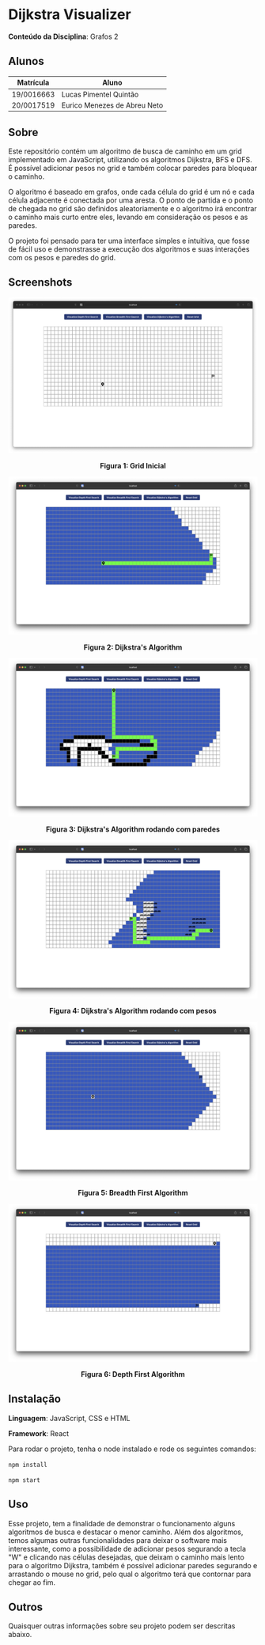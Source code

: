# Dijkstra Visualizer

**Conteúdo da Disciplina**: Grafos 2

## Alunos

| Matrícula  | Aluno                        |
| ---------- | ---------------------------- |
| 19/0016663 | Lucas Pimentel Quintão       |
| 20/0017519 | Eurico Menezes de Abreu Neto |

## Sobre

Este repositório contém um algoritmo de busca de caminho em um grid implementado em JavaScript, utilizando os algoritmos Dijkstra, BFS e DFS. É possível adicionar pesos no grid e também colocar paredes para bloquear o caminho.

O algoritmo é baseado em grafos, onde cada célula do grid é um nó e cada célula adjacente é conectada por uma aresta. O ponto de partida e o ponto de chegada no grid são definidos aleatoriamente e o algoritmo irá encontrar o caminho mais curto entre eles, levando em consideração os pesos e as paredes.

O projeto foi pensado para ter uma interface simples e intuitiva, que fosse de fácil uso e demonstrasse a execução dos algoritmos e suas interações com os pesos e paredes do grid.

## Screenshots

![image](assets/1.png)

<figcaption align='center'>
    <b>Figura 1: Grid Inicial</b>
</figcaption>

![image](assets/2.png)

<figcaption align='center'>
    <b>Figura 2: Dijkstra's Algorithm</b>
</figcaption>

![image](assets/3.png)

<figcaption align='center'>
    <b>Figura 3: Dijkstra's Algorithm rodando com paredes</b>
</figcaption>

![image](assets/4.png)

<figcaption align='center'>
    <b>Figura 4: Dijkstra's Algorithm rodando com pesos</b>
</figcaption>

![image](assets/5.png)

<figcaption align='center'>
    <b>Figura 5: Breadth First Algorithm</b>
</figcaption>

![image](assets/6.png)

<figcaption align='center'>
    <b>Figura 6: Depth First Algorithm</b>
</figcaption>

## Instalação

**Linguagem**: JavaScript, CSS e HTML

**Framework**: React

Para rodar o projeto, tenha o node instalado e rode os seguintes comandos:

`npm install`

`npm start`

## Uso

Esse projeto, tem a finalidade de demonstrar o funcionamento alguns algoritmos de busca e destacar o menor caminho. Além dos algoritmos, temos algumas outras funcionalidades para deixar o software mais interessante, como a possibilidade de adicionar pesos segurando a tecla "W" e clicando nas células desejadas, que deixam o caminho mais lento para o algoritmo Dijkstra, também é possível adicionar paredes segurando e arrastando o mouse no grid, pelo qual o algoritmo terá que contornar para chegar ao fim.

## Outros

Quaisquer outras informações sobre seu projeto podem ser descritas abaixo.
